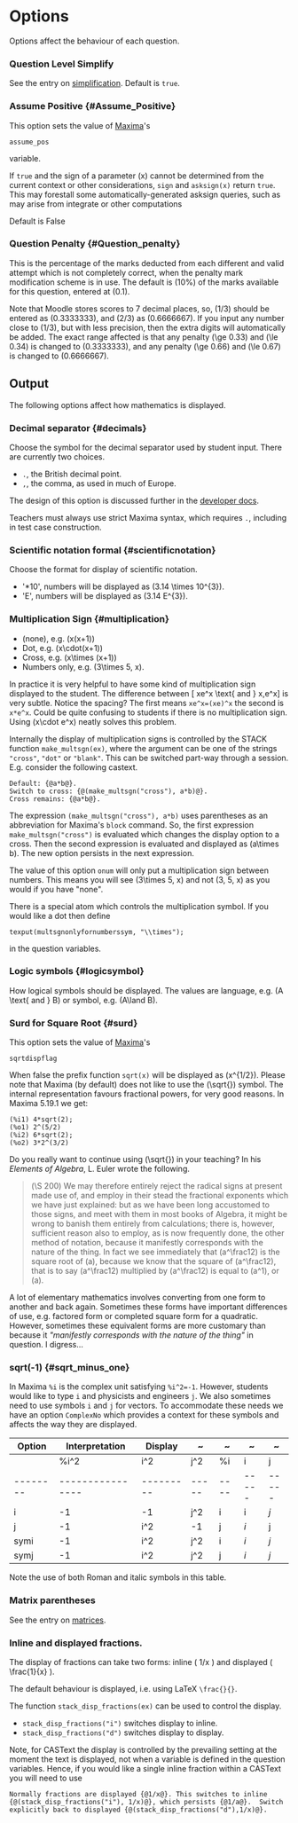 # Options

Options affect the behaviour of each question.

### Question Level Simplify ###

See the entry on [simplification](../CAS/Simplification.md).  Default is `true`.

### Assume Positive {#Assume_Positive} ###

This option sets the value of [Maxima](../CAS/Maxima.md)'s

    assume_pos

variable.

If `true` and the sign of a parameter \(x\) cannot be determined from the current context or
other considerations, `sign` and `asksign(x)` return `true`. This may forestall some automatically-generated
asksign queries, such as may arise from integrate or other computations

Default is False

### Question Penalty {#Question_penalty} ###

This is the percentage of the marks deducted from each different and valid attempt which is not
completely correct, when the penalty mark modification scheme is in use.
The default is \(10\%\) of the marks available for this question, entered at \(0.1\).

Note that Moodle stores scores to 7 decimal places, so, \(1/3\) should be entered as \(0.3333333\),
and \(2/3\) as \(0.6666667\). If you input any number close to \(1/3\), but with less precision,
then the extra digits will automatically be added. The exact range affected is that
any penalty \(\ge 0.33\) and \(\le 0.34\) is changed to \(0.3333333\), and
any penalty \(\ge 0.66\) and \(\le 0.67\) is changed to \(0.6666667\).

## Output ##

The following options affect how mathematics is displayed.

### Decimal separator {#decimals} ###

Choose the symbol for the decimal separator used by student input.  There are currently two choices.

* `.`, the British decimal point.
* `,`, the comma, as used in much of Europe.

The design of this option is discussed further in the [developer docs](../Developer/Syntax_numbers.md).

Teachers must always use strict Maxima syntax, which requires `.`, including in test case construction.

### Scientific notation formal {#scientificnotation} ###

Choose the format for display of scientific notation.

* '*10', numbers will be displayed as \(3.14 \times 10^{3}\).
* 'E', numbers will be displayed as \(3.14 E^{3}\).

### Multiplication Sign {#multiplication} ###

* (none), e.g. \(x(x+1)\)
* Dot, e.g. \(x\cdot(x+1)\)
* Cross, e.g. \(x\times (x+1)\)
* Numbers only, e.g. \(3\times 5\, x\).

In practice it is very helpful to have some kind of multiplication sign displayed to the student.  The difference between
\[ xe^x \text{ and } x\,e^x\]
is very subtle.  Notice the spacing?  The first means `xe^x=(xe)^x` the second is `x*e^x`.  Could be quite confusing to students if there is no multiplication sign.  Using \(x\cdot e^x\) neatly solves this problem.

Internally the display of multiplication signs is controlled by the STACK function `make_multsgn(ex)`, where the argument can be one of the strings `"cross"`, `"dot"` or `"blank"`.  This can be switched part-way through a session. E.g. consider the following castext.

    Default: {@a*b@}.
    Switch to cross: {@(make_multsgn("cross"), a*b)@}.
    Cross remains: {@a*b@}.

The expression `(make_multsgn("cross"), a*b)` uses parentheses as an abbreviation for Maxima's `block` command.  So, the first expression `make_multsgn("cross")` is evaluated which changes the display option to a cross.  Then the second expression is evaluated and displayed as \(a\times b\).  The new option persists in the next expression.

The value of this option `onum` will only put a multiplication sign between numbers.  This means you will see \(3\times 5\, x\) and not \(3\, 5\, x\) as you would if you have "none".

There is a special atom which controls the multiplication symbol.  If you would like a dot then define

    texput(multsgnonlyfornumberssym, "\\times");

in the question variables.

### Logic symbols {#logicsymbol} ###

How logical symbols should be displayed. The values are language, e.g. \(A \text{ and } B\) or symbol, e.g. \(A\land B\).

### Surd for Square Root {#surd} ###

This option sets the value of [Maxima](../CAS/Maxima.md)'s

    sqrtdispflag

When false the prefix function `sqrt(x)` will be displayed as \(x^{1/2}\).
Please note that Maxima (by default) does not like to use the \(\sqrt{}\) symbol.
The internal representation favours fractional powers, for very good reasons.
In  Maxima 5.19.1 we get:

    (%i1) 4*sqrt(2);
    (%o1) 2^(5/2)
    (%i2) 6*sqrt(2);
    (%o2) 3*2^(3/2)

Do you really want to continue using \(\sqrt{}\) in your teaching?  In his *Elements of Algebra*, L. Euler wrote the following.

> \(\S 200\) We may therefore entirely reject the radical signs at present made use of, and employ in their stead
> the fractional exponents which we have just explained: but as we have been long accustomed to
> those signs, and meet with them in most books of Algebra, it might be wrong to banish them entirely from 
> calculations; there is, however, sufficient reason also to employ, as is now frequently done, the other method of 
> notation, because it manifestly corresponds with the nature of the thing. In fact we see immediately
> that \(a^\frac12\) is the square root of \(a\), because we know that the square of \(a^\frac12\), that is to say 
> \(a^\frac12\) multiplied by \(a^\frac12\) is equal to \(a^1\), or \(a\).

A lot of elementary mathematics involves converting from one form to another and back again.  Sometimes these forms have important differences of use, e.g. factored form or completed square form for a quadratic.  However, sometimes these equivalent forms are more customary than because it *"manifestly corresponds with the nature of the thing"* in question.  I digress...

### sqrt(-1) {#sqrt_minus_one} ###

In Maxima `%i` is the complex unit satisfying `%i^2=-1`.  However, students would
like to type `i` and physicists and engineers `j`.
We also sometimes need to use symbols `i` and `j` for vectors.
To accommodate these needs we have an option `ComplexNo` which provides a context for these symbols
and affects the way they are displayed.

| Option   | Interpretation   | Display   | ~     | ~    | ~     | ~
| -------- | ---------------- | --------- | ----- | ---- | ----- | -----
|          | %i^2             | i^2       | j^2   | %i   | i     | j
| -------- | ---------------- | --------- | ----- | ---- | ----- | -----
| i        | -1               | -1        | j^2   | i    | i     | _j_
| j        | -1               | i^2       | -1    | j    | _i_   | j
| symi     | -1               | i^2       | j^2   | i    | _i_   | _j_
| symj     | -1               | i^2       | j^2   | j    | _i_   | _j_

Note the use of both Roman and italic symbols in this table.

### Matrix parentheses ###

See the entry on [matrices](../CAS/Matrix.md#matrixparens).

### Inline and displayed fractions. ###

The display of fractions can take two forms: inline \( 1/x \) and displayed \( \frac{1}{x} \).

The default behaviour is displayed, i.e. using LaTeX `\frac{}{}`.

The function `stack_disp_fractions(ex)` can be used to control the display.

* `stack_disp_fractions("i")` switches display to inline.
* `stack_disp_fractions("d")` switches display to display.

Note, for CASText the display is controlled by the prevailing setting at the moment the text is displayed, not when a variable is defined in the question variables. Hence, if you would like a single inline fraction within a CASText you will need to use

    Normally fractions are displayed {@1/x@}. This switches to inline {@(stack_disp_fractions("i"), 1/x)@}, which persists {@1/a@}.  Switch explicitly back to displayed {@(stack_disp_fractions("d"),1/x)@}.  

